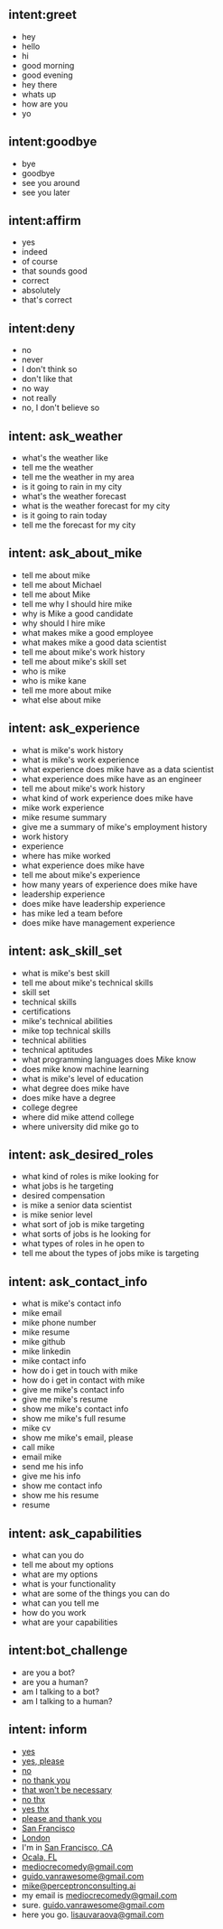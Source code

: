 ## intent:greet
- hey
- hello
- hi
- good morning
- good evening
- hey there
- whats up
- how are you
- yo

## intent:goodbye
- bye
- goodbye
- see you around
- see you later

## intent:affirm
- yes
- indeed
- of course
- that sounds good
- correct
- absolutely
- that's correct

## intent:deny
- no
- never
- I don't think so
- don't like that
- no way
- not really
- no, I don't believe so

## intent: ask_weather 
- what's the weather like
- tell me the weather
- tell me the weather in my area
- is it going to rain in my city
- what's the weather forecast
- what is the weather forecast for my city
- is it going to rain today
- tell me the forecast for my city


## intent: ask_about_mike
- tell me about mike
- tell me about Michael
- tell me about Mike
- tell me why I should hire mike
- why is Mike a good candidate 
- why should I hire mike
- what makes mike a good employee
- what makes mike a good data scientist
- tell me about mike's work history
- tell me about mike's skill set
- who is mike
- who is mike kane
- tell me more about mike
- what else about mike

## intent: ask_experience
- what is mike's work history
- what is mike's work experience
- what experience does mike have as a data scientist
- what experience does mike have as an engineer
- tell me about mike's work history
- what kind of work experience does mike have
- mike work experience
- mike resume summary
- give me a summary of mike's employment history
- work history
- experience
- where has mike worked
- what experience does mike have
- tell me about mike's experience
- how many years of experience does mike have
- leadership experience
- does mike have leadership experience
- has mike led a team before
- does mike have management experience

## intent: ask_skill_set
- what is mike's best skill
- tell me about mike's technical skills
- skill set
- technical skills
- certifications
- mike's technical abilities
- mike top technical skills
- technical abilities
- technical aptitudes
- what programming languages does Mike know
- does mike know machine learning
- what is mike's level of education
- what degree does mike have
- does mike have a degree
- college degree
- where did mike attend college
- where university did mike go to

## intent: ask_desired_roles
- what kind of roles is mike looking for
- what jobs is he targeting
- desired compensation
- is mike a senior data scientist
- is mike senior level
- what sort of job is mike targeting
- what sorts of jobs is he looking for
- what types of roles in he open to
- tell me about the types of jobs mike is targeting

## intent: ask_contact_info
- what is mike's contact info
- mike email
- mike phone number
- mike resume
- mike github
- mike linkedin
- mike contact info
- how do i get in touch with mike
- how do i get in contact with mike
- give me mike's contact info
- give me mike's resume
- show me mike's contact info
- show me mike's full resume
- mike cv
- show me mike's email, please
- call mike
- email mike
- send me his info
- give me his info
- show me contact info
- show me his resume
- resume 

## intent: ask_capabilities
- what can you do
- tell me about my options
- what are my options
- what is your functionality
- what are some of the things you can do 
- what can you tell me
- how do you work
- what are your capabilities

## intent:bot_challenge
- are you a bot?
- are you a human?
- am I talking to a bot?
- am I talking to a human?

## intent: inform
- [yes](resume_desired)
- [yes, please](resume_desired)
- [no](resume_desired)
- [no thank you](resume_desired)
- [that won't be necessary](resume_desired)
- [no thx](resume_desired)
- [yes thx](resume_desired)
- [please and thank you](resume_desired)
- [San Francisco](location)
- [London](location)
- I'm in [San Francisco, CA](location)
- [Ocala, FL](location)
- [mediocrecomedy@gmail.com](email)
- [guido.vanrawesome@gmail.com](email)
- [mike@perceptronconsulting.ai](email)
- my email is [mediocrecomedy@gmail.com](email)
- sure. [guido.vanrawesome@gmail.com](email)
- here you go. [lisauvaraova@gmail.com](email)

